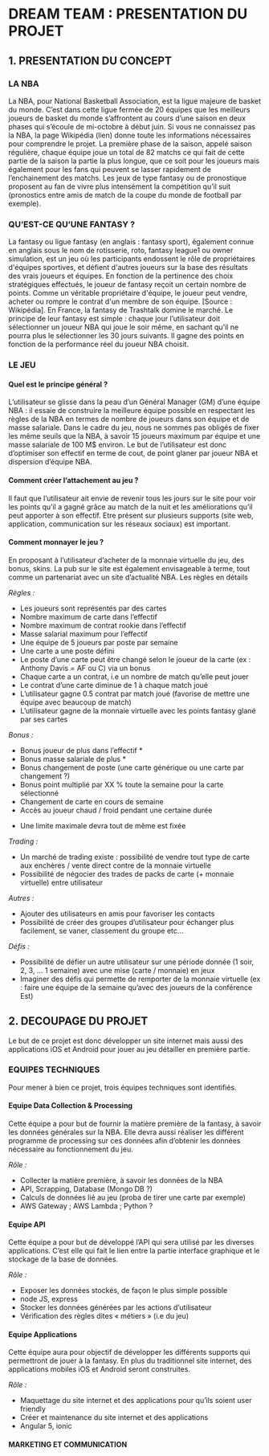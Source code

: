 # DREAM TEAM : PRESENTATION DU PROJET


## 1.	PRESENTATION DU CONCEPT

### LA NBA

La NBA, pour National Basketball Association, est la ligue majeure de basket du monde. C’est dans cette ligue fermée de 20 équipes que les meilleurs joueurs de basket du monde s’affrontent au cours d’une saison en deux phases qui s’écoule de mi-octobre à début juin. 
Si vous ne connaissez pas la NBA, la page Wikipédia (lien) donne toute les informations nécessaires pour comprendre le projet.
La première phase de la saison, appelé saison régulière, chaque équipe joue un total de 82 matchs ce qui fait de cette partie de la saison la partie la plus longue, que ce soit pour les joueurs mais également pour les fans qui peuvent se lasser rapidement de l’enchainement des matchs.
Les jeux de type fantasy ou de pronostique proposent au fan de vivre plus intensément la compétition qu’il suit (pronostics entre amis de match de la coupe du monde de football par exemple).

### QU’EST-CE QU’UNE FANTASY ?

La fantasy ou ligue fantasy (en anglais : fantasy sport), également connue en anglais sous le nom de rotisserie, roto, fantasy league1 ou owner simulation, est un jeu où les participants endossent le rôle de propriétaires d'équipes sportives, et défient d'autres joueurs sur la base des résultats des vrais joueurs et équipes. En fonction de la pertinence des choix stratégiques effectués, le joueur de fantasy reçoit un certain nombre de points. Comme un véritable propriétaire d'équipe, le joueur peut vendre, acheter ou rompre le contrat d'un membre de son équipe. [Source : Wikipédia].
En France, la fantasy de Trashtalk domine le marché. Le principe de leur fantasy est simple : chaque jour l’utilisateur doit sélectionner un joueur NBA qui joue le soir même, en sachant qu’il ne pourra plus le sélectionner les 30 jours suivants. Il gagne des points en fonction de la performance réel du joueur NBA choisit.

### LE JEU

#### Quel est le principe général ?

L’utilisateur se glisse dans la peau d’un Général Manager (GM) d’une équipe NBA : il essaie de construire la meilleure équipe possible en respectant les règles de la NBA en termes de nombre de joueurs dans son équipe et de masse salariale. Dans le cadre du jeu, nous ne sommes pas obligés de fixer les même seuils que la NBA, à savoir 15 joueurs maximum par équipe et une masse salariale de 100 M$ environ. Le but de l’utilisateur est donc d’optimiser son effectif en terme de cout, de point glaner par joueur NBA et dispersion d’équipe NBA. 

#### Comment créer l’attachement au jeu ?

Il faut que l’utilisateur ait envie de revenir tous les jours sur le site pour voir les points qu’il a gagné grâce au match de la nuit et les améliorations qu’il peut apporter à son effectif. Etre présent sur plusieurs supports (site web, application, communication sur les réseaux sociaux) est important. 

#### Comment monnayer le jeu ?

En proposant à l’utilisateur d’acheter de la monnaie virtuelle du jeu, des bonus, skins.
La pub sur le site est également envisageable à terme, tout comme un partenariat avec un site d’actualité NBA.
Les règles en détails

_Règles :_ 
- Les joueurs sont représentés par des cartes
- Nombre maximum de carte dans l’effectif
- Nombre maximum de contrat rookie dans l’effectif
- Masse salarial maximum pour l’effectif
- Une équipe de 5 joueurs par poste par semaine
- Une carte a une poste défini
- Le poste d’une carte peut être changé selon le joueur de la carte (ex : Anthony Davis = AF ou C) via un bonus
- Chaque carte a un contrat, i.e un nombre de match qu’elle peut jouer
- Le contrat d’une carte diminue de 1 à chaque match joué
- L’utilisateur gagne 0.5 contrat par match joué (favorise de mettre une équipe avec beaucoup de match)
- L’utilisateur gagne de la monnaie virtuelle avec les points fantasy glané par ses cartes

_Bonus :_
- Bonus joueur de plus dans l’effectif *
- Bonus masse salariale de plus *
- Bonus changement de poste (une carte générique ou une carte par changement ?)
- Bonus point multiplié par XX % toute la semaine pour la carte sélectionné
- Changement de carte en cours de semaine
- Accès au joueur chaud / froid pendant une certaine durée
* Une limite maximale devra tout de même est fixée

_Trading :_
- Un marché de trading existe : possibilité de vendre tout type de carte aux enchères / vente direct contre de la monnaie virtuelle
- Possibilité de négocier des trades de packs de carte (+ monnaie virtuelle) entre utilisateur

_Autres :_
- Ajouter des utilisateurs en amis pour favoriser les contacts
- Possibilité de créer des groupes d’utilisateur pour échanger plus facilement, se vaner, classement du groupe etc…

_Défis :_ 
- Possibilité de défier un autre utilisateur sur une période donnée (1 soir, 2, 3, … 1 semaine) avec une mise (carte / monnaie) en jeux
- Imaginer des défis qui permette de remporter de la monnaie virtuelle (ex : faire une équipe de la semaine qu’avec des joueurs de la conférence Est)

## 2.	DECOUPAGE DU PROJET

Le but de ce projet est donc développer un site internet mais aussi des applications iOS et Android pour jouer au jeu détailler en première partie.

### EQUIPES TECHNIQUES

Pour mener à bien ce projet, trois équipes techniques sont identifiés.

#### Equipe Data Collection & Processing

Cette équipe a pour but de fournir la matière première de la fantasy, à savoir les données générales sur la NBA. Elle devra aussi réaliser les différent programme de processing sur ces données afin d’obtenir les données nécessaire au fonctionnement du jeu.

_Rôle :_ 
- Collecter la matière première, à savoir les données de la NBA
- API, Scrapping, Database (Mongo DB ?)
- Calculs de données lié au jeu (proba de tirer une carte par exemple)
- AWS Gateway ; AWS Lambda ; Python ?

#### Equipe API

Cette équipe a pour but de développé l’API qui sera utilisé par les diverses applications. C’est elle qui fait le lien entre la partie interface graphique et le stockage de la base de données. 

_Rôle :_
- Exposer les données stockés, de façon le plus simple possible
- node JS, express
- Stocker les données générées par les actions d’utilisateur
- Vérification des règles dites « métiers » (i.e du jeu)

#### Equipe Applications

Cette équipe aura pour objectif de développer les différents supports qui permettront de jouer à la fantasy. En plus du traditionnel site internet, des applications mobiles iOS et Android seront construites.  

_Rôle :_
- Maquettage du site internet et des applications pour qu’ils soient user friendly 
- Créer et maintenance du site internet et des applications
- Angular 5, ionic

#### MARKETING ET COMMUNICATION
